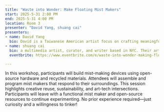 ```yaml
---
title: "Waste into Wonder: Make Floating Mist Makers"
start: 2025-5-31 2:00 PM
end: 2025-5-31 4:00 PM
location: Room 3
presenter: "David Yang, shuang cai"
presenters:
- name: David Yang
  bio: David is a Taiwanese American artist focus on crafting meaningful, joyful experiences that reveal the subtle ways people connect and communicate.
- name: shuang cai
  bio: a multimedia artist, curator, and writer based in NYC. Their art practices focus on logics, interactions, and humor. Their curatorial works aim to bring forth the power of interconnectedness and diverse voices across communities. They hold a Bachelor’s degree from Bard College double majoring in Computer Science and Studio Art and a Master’s from New York University Interactive Telecommunication Program(ITP).
  eventbrite: https://www.eventbrite.com/e/waste-into-wonder-making-floating-mist-makers-ohs2025-tickets-1273017392289?utm-campaign=social&utm-content=attendeeshare&utm-medium=discovery&utm-term=listing&utm-source=wsa&aff=ebdsshwebmobile

---
```


In this workshop, participants will build mist-making devices using open-source hardware and recycled materials. Attendees will assemble and program mist makers that respond to their surroundings. This session highlights creative reuse, sustainability, and art-tech intersections. Participants will leave with a functional mist maker and open-source resources to continue experimenting. No prior experience required—just curiosity and a willingness to tinker!
